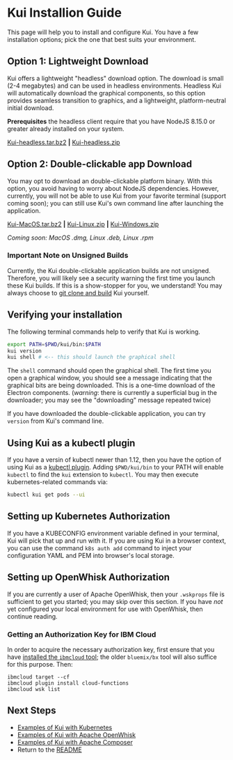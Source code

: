 # Kui Installion Guide

This page will help you to install and configure Kui. You have a few
installation options; pick the one that best suits your environment.

## Option 1: Lightweight Download

Kui offers a lightweight "headless" download option. The download is
small (2-4 megabytes) and can be used in headless
environments. Headless Kui will automatically download the graphical
components, so this option provides seamless transition to graphics,
and a lightweight, platform-neutral initial download.

**Prerequisites** the headless client require that you have NodeJS
8.15.0 or greater already installed on your system.

[Kui-headless.tar.bz2](https://tarball.kui-shell.org) **|** [Kui-headless.zip](https://zip.kui-shell.org)

## Option 2: Double-clickable app Download

You may opt to download an double-clickable platform binary. With this
option, you avoid having to worry about NodeJS dependencies.  However,
currently, you will not be able to use Kui from your favorite terminal
(support coming soon); you can still use Kui's own command line after
launching the application.

[Kui-MacOS.tar.bz2](https://macos-tarball.kui-shell.org) **|** [Kui-Linux.zip](https://linux-zip.kui-shell.org) **|** [Kui-Windows.zip](https://win32-zip.kui-shell.org)

*Coming soon: MacOS .dmg, Linux .deb, Linux .rpm*

### Important Note on Unsigned Builds

Currently, the Kui double-clickable application builds are not
unsigned. Therefore, you will likely see a security warning the first
time you launch these Kui builds. If this is a show-stopper for you,
we understand! You may always choose to [git clone and
build](./dev/README.md) Kui yourself.

## Verifying your installation

The following terminal commands help to verify that Kui is
working. 

```bash
export PATH=$PWD/kui/bin:$PATH
kui version
kui shell # <-- this should launch the graphical shell
```

The `shell` command should open the graphical shell. The first time
you open a graphical window, you should see a message indicating that
the graphical bits are being downloaded. This is a one-time download
of the Electron components. (*warning*: there is currently a
superficial bug in the downloader; you may see the "downloading"
message repeated twice)

If you have downloaded the double-clickable application, you can try
`version` from Kui's command line.

## Using Kui as a kubectl plugin

If you have a versin of kubectl newer than 1.12, then you have the
option of using Kui as a [kubectl
plugin](https://kubernetes.io/docs/tasks/extend-kubectl/kubectl-plugins/).
Adding `$PWD/kui/bin` to your PATH will enable `kubectl` to find the
`kui` extension to `kubectl`. You may then execute kubernetes-related
commands via:

```bash
kubectl kui get pods --ui
```

## Setting up Kubernetes Authorization

If you have a KUBECONFIG environment variable defined in your
terminal, Kui will pick that up and run with it. If you are using Kui
in a browser context, you can use the command `k8s auth add` command
to inject your configuration YAML and PEM into browser's local
storage.

## Setting up OpenWhisk Authorization

If you are currently a user of Apache OpenWhisk, then your `.wskprops`
file is sufficient to get you started; you may skip over this
section. If you have *not* yet configured your local environment for
use with OpenWhisk, then continue reading.

### Getting an Authorization Key for IBM Cloud

In order to acquire the necessary authorization key, first ensure that
you have
[installed the `ibmcloud` tool](https://console.bluemix.net/docs/cli/index.html#overview);
the older `bluemix/bx` tool will also suffice for this purpose. Then:

```
ibmcloud target --cf
ibmcloud plugin install cloud-functions
ibmcloud wsk list
```

## Next Steps

- [Examples of Kui with Kubernetes](./kubernetes.md)
- [Examples of Kui with Apache OpenWhisk](./openwhisk.md)
- [Examples of Kui with Apache Composer](./composer.md)
- Return to the [README](../README.md)
